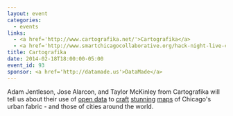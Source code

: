 ```yaml
---
layout: event
categories: 
  - events
links:
  - <a href='http://www.cartografika.net/'>Cartografika</a>
  - <a href='http://www.smartchicagocollaborative.org/hack-night-live-cartografika/'>Hack Night Live&#58; Cartografika</a>
title: Cartografika
date: 2014-02-18T18:00:00-05:00
event_id: 93
sponsor: <a href='http://datamade.us'>DataMade</a>
---
```


<p>Adam Jentleson, Jose Alarcon, and Taylor McKinley from <a href-'http://www.cartografika.net/'>Cartografika</a> will tell us about their use of <a href='https://data.cityofchicago.org/Buildings/Building-Footprints/qv97-3bvb'>open data</a> to <a href='http://logansquarist.com/2013/06/04/cartografika-founders-mapping-the-square/'>craft</a> <a href='http://www.dailycandy.com/chicago/article/148634/City-Maps-by-Cartografika'>stunning</a> <a href='http://www.etsy.com/shop/Cartografika?page=1'>maps</a> of Chicago's urban fabric - and those of cities around the world.</p>
